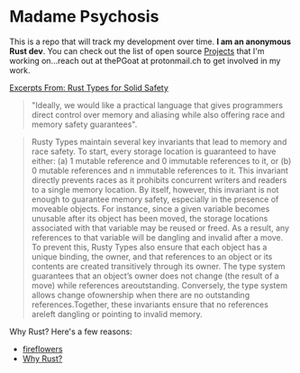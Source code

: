 # Madame Psychosis
This is a repo that will track my development over time. **I am an anonymous Rust dev**. You can check out the list of open source [Projects](projects/schedule.md) that I'm working on...reach out at thePGoat at protonmail.ch to get involved in my work.
  
[Excerpts From: Rust Types for Solid Safety](https://web.stanford.edu/class/cs140e/notes/lec2/paper.pdf)
> "Ideally, we would like a practical language that gives programmers direct control over memory and aliasing while also offering race and memory safety guarantees".

> Rusty Types maintain several key invariants that lead to memory and race safety. To start, every storage location is guaranteed to have either: (a) 1 mutable reference and 0 immutable references to it, or (b) 0 mutable references and n immutable references to it. This invariant directly prevents races as it prohibits concurrent writers and readers to a single memory location. By itself, however, this invariant is not enough to guarantee memory safety, especially in the presence of moveable objects. For instance, since a given variable becomes unusable after its object has been moved, the storage locations associated with that variable may be reused or freed. As a result, any references to that variable will be dangling and invalid after a move. To prevent this, Rusty Types also ensure that each object has a unique binding, the owner, and that references to an object or its contents are created transitively through its owner. The type system guarantees that an object’s owner does not change (the result of a move) while references areoutstanding. Conversely, the type system allows change ofownership when there are no outstanding references.Together, these invariants ensure that no references areleft dangling or pointing to invalid memory.

Why Rust? Here's a few reasons: <br>
* [fireflowers](https://brson.github.io/fireflowers/)
* [Why Rust?](https://medium.com/paritytech/why-rust-846fd3320d3f)


